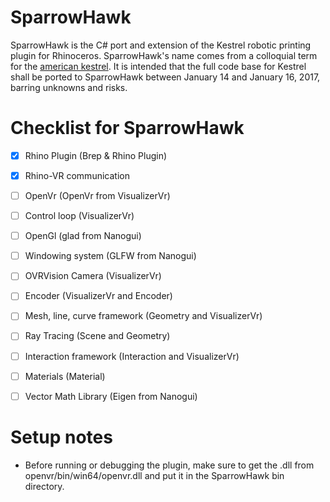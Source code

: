 SparrowHawk
============

SparrowHawk is the C# port and extension of the Kestrel robotic printing plugin
for Rhinoceros. SparrowHawk's name comes from a colloquial term for the 
[american kestrel](https://en.wikipedia.org/wiki/American_kestrel). It is
intended that the full code base for Kestrel shall be ported to SparrowHawk
between January 14 and January 16, 2017, barring unknowns and risks.


Checklist for SparrowHawk
=========================

- [x] Rhino Plugin (Brep & Rhino Plugin)
- [x] Rhino-VR communication
- [ ] OpenVr (OpenVr from VisualizerVr)
- [ ] Control loop (VisualizerVr)
- [ ] OpenGl (glad from Nanogui)
- [ ] Windowing system (GLFW from Nanogui)
- [ ] OVRVision Camera (VisualizerVr)
- [ ] Encoder (VisualizerVr and Encoder)
- [ ] Mesh, line, curve framework (Geometry and VisualizerVr)
- [ ] Ray Tracing (Scene and Geometry)
- [ ] Interaction framework (Interaction and VisualizerVr)
- [ ] Materials (Material)
- [ ] Vector Math Library (Eigen from Nanogui)


Setup notes
===========
* Before running or debugging the plugin, make sure to get the .dll from
openvr/bin/win64/openvr.dll and put it in the SparrowHawk bin directory.